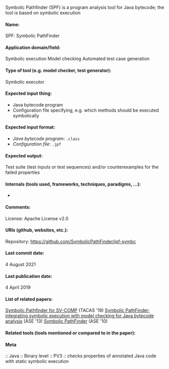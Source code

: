 Symbolic Pathfinder (SPF) is a program analysis tool for Java bytecode; the tool is based on symbolic execution

#### Name:
SPF: Symbolic PathFinder

#### Application domain/field:
Symbolic execution
Model checking
Automated test case generation

#### Type of tool (e.g. model checker, test generator):
Symbolic executor

#### Expected input thing:
- Java bytecode program
- Configuration file specifying, e.g. which methods should be executed symbolically

#### Expected input format:
- *Java bytecode program*: `.class`
- *Configuration file*: `.jpf`

#### Expected output:
Test suite (test inputs or test sequences) and/or counterexamples for the failed properties

#### Internals (tools used, frameworks, techniques, paradigms, ...):
-

#### Comments:
License: Apache License v2.0

#### URIs (github, websites, etc.):
Repository: https://github.com/SymbolicPathFinder/jpf-symbc

#### Last commit date:
4 August 2021

#### Last publication date:
4 April 2019

#### List of related papers:
[Symbolic Pathfinder for SV-COMP](https://doi.org/10.1007/978-3-030-17502-3_21) (TACAS '19)
[Symbolic PathFinder: integrating symbolic execution with model checking for Java bytecode analysis](https://doi.org/10.1007/s10515-013-0122-2) (ASE '13)
[Symbolic PathFinder](https://doi.org/10.1145/1858996.1859035) (ASE '10)

#### Related tools (tools mentioned or compared to in the paper):

#### Meta
:: Java
:: Binary level
:: PV3           :: checks properties of annotated Java code with static symbolic execution